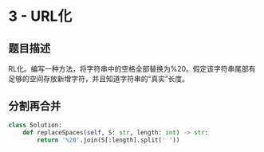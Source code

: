 # 3 - URL化

## 题目描述
RL化。编写一种方法，将字符串中的空格全部替换为%20。假定该字符串尾部有足够的空间存放新增字符，并且知道字符串的“真实”长度。

## 分割再合并 
```python
class Solution:
    def replaceSpaces(self, S: str, length: int) -> str:
        return '%20'.join(S[:length].split(' '))
```
